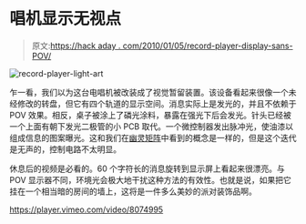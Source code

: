 # 唱机显示无视点

> 原文:[https://hack aday . com/2010/01/05/record-player-display-sans-POV/](https://hackaday.com/2010/01/05/record-player-display-sans-pov/)

![](../Images/34a858083bd392fe27c2b54b475eda3d.png "record-player-light-art")

乍一看，我们以为这台电唱机被改装成了视觉暂留装置。该设备看起来很像一个未经修改的转盘，但它有四个轨道的显示空间。消息实际上是发光的，并且不依赖于 POV 效果。相反，桌子被涂上了磷光涂料，暴露在强光下后会发光。针头已经被一个上面有朝下发光二极管的小 PCB 取代。一个微控制器发出脉冲光，使油漆以组成信息的图案曝光。这和我们在[幽灵矩阵](http://hackaday.com/2009/05/23/ghost-matrix-glow-printing/)中看到的概念是一样的，但是这个迭代是无声的，控制电路不太明显。

休息后的视频是必看的。60 个字符长的消息旋转到显示屏上看起来很漂亮。与 POV 显示器不同，环境光会极大地干扰这种方法的有效性。也就是说，如果把它挂在一个相当暗的房间的墙上，这将是一件多么美妙的派对装饰品啊。

<https://player.vimeo.com/video/8074995>

</div> </body> </html>